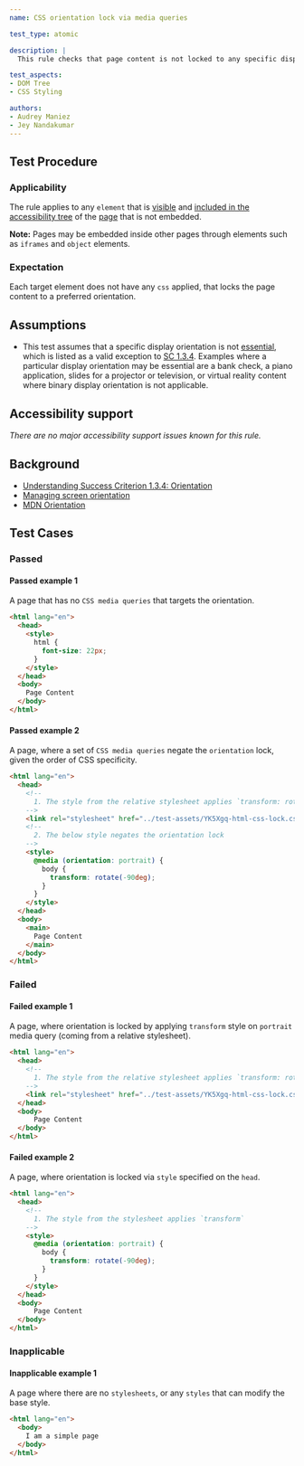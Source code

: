```yaml
---
name: CSS orientation lock via media queries

test_type: atomic

description: |
  This rule checks that page content is not locked to any specific display orientation, using CSS media queries.

test_aspects:
- DOM Tree
- CSS Styling

authors:
- Audrey Maniez
- Jey Nandakumar
---
```


## Test Procedure

### Applicability

The rule applies to any `element` that is [visible](#visible) and [included in the accessibility tree](#included-in-the-accessibility-tree) of the [page](https://www.w3.org/TR/WCAG21/#dfn-web-page-s) that is not embedded.

**Note:** Pages may be embedded inside other pages through elements such as `iframes` and `object` elements.

### Expectation

Each target element does not have any `css` applied, that locks the page content to a preferred orientation.

## Assumptions

* This test assumes that a specific display orientation is not [essential](https://www.w3.org/TR/WCAG21/#dfn-essential), which is listed as a valid exception to [SC 1.3.4]((https://www.w3.org/WAI/WCAG21/Understanding/orientation.html)). Examples where a particular display orientation may be essential are a bank check, a piano application, slides for a projector or television, or virtual reality content where binary display orientation is not applicable.

## Accessibility support

*There are no major accessibility support issues known for this rule.*

## Background

- [Understanding Success Criterion 1.3.4: Orientation](https://www.w3.org/WAI/WCAG21/Understanding/orientation.html)
- [Managing screen orientation](https://developer.mozilla.org/en-US/docs/Web/API/CSS_Object_Model/Managing_screen_orientation)
- [MDN Orientation](https://developer.mozilla.org/en-US/docs/Web/CSS/@media/orientation)

## Test Cases

### Passed

#### Passed example 1

A page that has no `CSS media queries` that targets the orientation.

```html
<html lang="en">
  <head>
    <style>
      html {
        font-size: 22px;
      }
    </style>
  </head>
  <body>
    Page Content
  </body>
</html>
```

#### Passed example 2

A page, where a set of `CSS media queries` negate the `orientation` lock, given the order of CSS specificity.

```html
<html lang="en">
  <head>
    <!--
      1. The style from the relative stylesheet applies `transform: rotate(90deg)`
    -->
    <link rel="stylesheet" href="../test-assets/YK5Xgq-html-css-lock.css">
    <!--
      2. The below style negates the orientation lock
    -->
    <style>
      @media (orientation: portrait) {
        body {
          transform: rotate(-90deg);
        }
      }
    </style>
  </head>
  <body>
    <main>
      Page Content
    </main>
  </body>
</html>
```

### Failed

#### Failed example 1

A page, where orientation is locked by applying `transform` style on `portrait` media query (coming from a relative stylesheet).

```html
<html lang="en">
  <head>
    <!--
      1. The style from the relative stylesheet applies `transform: rotate(90deg)`
    -->
    <link rel="stylesheet" href="../test-assets/YK5Xgq-html-css-lock.css">
  </head>
  <body>
      Page Content
  </body>
</html>
```

#### Failed example 2

A page, where orientation is locked via `style` specified on the `head`.

```html
<html lang="en">
  <head>
    <!--
      1. The style from the stylesheet applies `transform`
    -->
    <style>
      @media (orientation: portrait) {
        body {
          transform: rotate(-90deg);
        }
      }
    </style>
  </head>
  <body>
      Page Content
  </body>
</html>
```

### Inapplicable

#### Inapplicable example 1

A page where there are no `stylesheets`, or any `styles` that can modify the base style.

```html
<html lang="en">
  <body>
    I am a simple page
  </body>
</html>
```